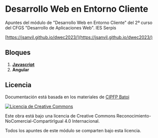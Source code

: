 # Desarrollo Web en Entorno Cliente

Apuntes del módulo de "Desarrollo Web en Entorno Cliente" del 2º curso del CFGS "Desarrollo de Aplicaciones Web". IES Serpis

[https://jsanvil.github.io/dwec2023/](https://jsanvil.github.io/dwec2023/)

## Bloques

1. **[Javascript](01-js)**
2. **Angular**

## Licencia

Documentación está basada en los materiales de [CIPFP Batoi](https://cipfpbatoi.github.io/materials/daw/dwc/)

[![Licencia de Creative Commons](https://i.creativecommons.org/l/by-nc-sa/4.0/88x31.png)](http://creativecommons.org/licenses/by-nc-sa/4.0/)

Este obra está bajo una licencia de Creative Commons Reconocimiento-NoComercial-CompartirIgual 4.0 Internacional.

Todos los apuntes de este módulo se comparten bajo esta licencia.
